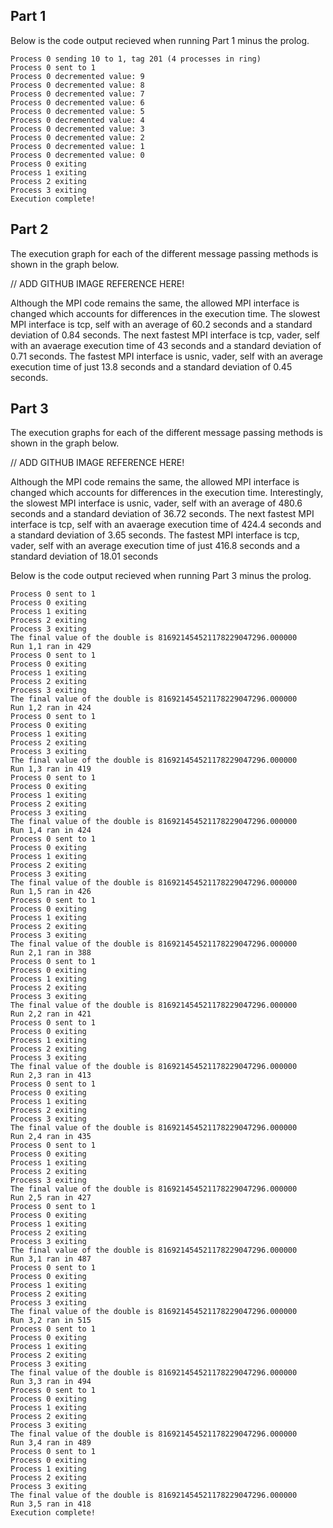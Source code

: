## Part 1
Below is the code output recieved when running Part 1 minus the prolog.

```
Process 0 sending 10 to 1, tag 201 (4 processes in ring)
Process 0 sent to 1
Process 0 decremented value: 9
Process 0 decremented value: 8
Process 0 decremented value: 7
Process 0 decremented value: 6
Process 0 decremented value: 5
Process 0 decremented value: 4
Process 0 decremented value: 3
Process 0 decremented value: 2
Process 0 decremented value: 1
Process 0 decremented value: 0
Process 0 exiting
Process 1 exiting
Process 2 exiting
Process 3 exiting
Execution complete!
```

## Part 2
The execution graph for each of the different message passing methods is shown in the graph below.

// ADD GITHUB IMAGE REFERENCE HERE!

Although the MPI code remains the same, the allowed MPI interface is changed which accounts for differences in the execution time. The slowest MPI interface is tcp, self with an average of 60.2 seconds and a standard deviation of 0.84 seconds. The next fastest MPI interface is tcp, vader, self with an avaerage execution time of 43 seconds and a standard deviation of 0.71 seconds. The fastest MPI interface is usnic, vader, self with an average execution time of just 13.8 seconds and a standard deviation of 0.45 seconds.

## Part 3
The execution graphs for each of the different message passing methods is shown in the graph below.

// ADD GITHUB IMAGE REFERENCE HERE!

Although the MPI code remains the same, the allowed MPI interface is changed which accounts for differences in the execution time. Interestingly, the slowest MPI interface is usnic, vader, self with an average of 480.6 seconds and a standard deviation of 36.72 seconds. The next fastest MPI interface is tcp, self with an avaerage execution time of 424.4 seconds and a standard deviation of 3.65 seconds. The fastest MPI interface is tcp, vader, self with an average execution time of just 416.8 seconds and a standard deviation of 18.01 seconds

Below is the code output recieved when running Part 3 minus the prolog.

```
Process 0 sent to 1
Process 0 exiting
Process 1 exiting
Process 2 exiting
Process 3 exiting
The final value of the double is 816921454521178229047296.000000
Run 1,1 ran in 429
Process 0 sent to 1
Process 0 exiting
Process 1 exiting
Process 2 exiting
Process 3 exiting
The final value of the double is 816921454521178229047296.000000
Run 1,2 ran in 424
Process 0 sent to 1
Process 0 exiting
Process 1 exiting
Process 2 exiting
Process 3 exiting
The final value of the double is 816921454521178229047296.000000
Run 1,3 ran in 419
Process 0 sent to 1
Process 0 exiting
Process 1 exiting
Process 2 exiting
Process 3 exiting
The final value of the double is 816921454521178229047296.000000
Run 1,4 ran in 424
Process 0 sent to 1
Process 0 exiting
Process 1 exiting
Process 2 exiting
Process 3 exiting
The final value of the double is 816921454521178229047296.000000
Run 1,5 ran in 426
Process 0 sent to 1
Process 0 exiting
Process 1 exiting
Process 2 exiting
Process 3 exiting
The final value of the double is 816921454521178229047296.000000
Run 2,1 ran in 388
Process 0 sent to 1
Process 0 exiting
Process 1 exiting
Process 2 exiting
Process 3 exiting
The final value of the double is 816921454521178229047296.000000
Run 2,2 ran in 421
Process 0 sent to 1
Process 0 exiting
Process 1 exiting
Process 2 exiting
Process 3 exiting
The final value of the double is 816921454521178229047296.000000
Run 2,3 ran in 413
Process 0 sent to 1
Process 0 exiting
Process 1 exiting
Process 2 exiting
Process 3 exiting
The final value of the double is 816921454521178229047296.000000
Run 2,4 ran in 435
Process 0 sent to 1
Process 0 exiting
Process 1 exiting
Process 2 exiting
Process 3 exiting
The final value of the double is 816921454521178229047296.000000
Run 2,5 ran in 427
Process 0 sent to 1
Process 0 exiting
Process 1 exiting
Process 2 exiting
Process 3 exiting
The final value of the double is 816921454521178229047296.000000
Run 3,1 ran in 487
Process 0 sent to 1
Process 0 exiting
Process 1 exiting
Process 2 exiting
Process 3 exiting
The final value of the double is 816921454521178229047296.000000
Run 3,2 ran in 515
Process 0 sent to 1
Process 0 exiting
Process 1 exiting
Process 2 exiting
Process 3 exiting
The final value of the double is 816921454521178229047296.000000
Run 3,3 ran in 494
Process 0 sent to 1
Process 0 exiting
Process 1 exiting
Process 2 exiting
Process 3 exiting
The final value of the double is 816921454521178229047296.000000
Run 3,4 ran in 489
Process 0 sent to 1
Process 0 exiting
Process 1 exiting
Process 2 exiting
Process 3 exiting
The final value of the double is 816921454521178229047296.000000
Run 3,5 ran in 418
Execution complete!
```
